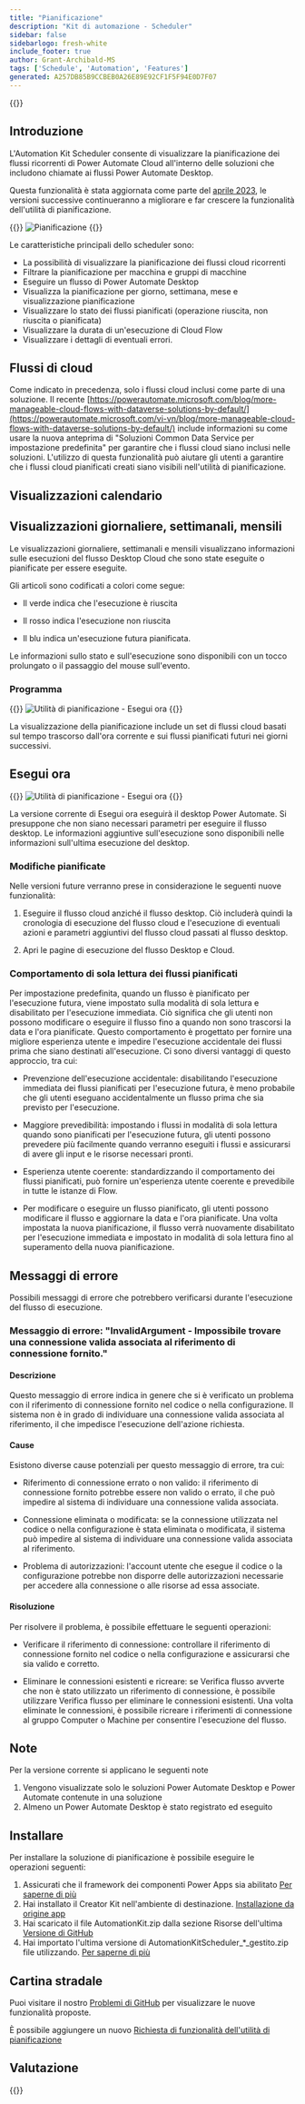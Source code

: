 ```yaml
---
title: "Pianificazione"
description: "Kit di automazione - Scheduler"
sidebar: false
sidebarlogo: fresh-white
include_footer: true
author: Grant-Archibald-MS
tags: ['Schedule', 'Automation', 'Features']
generated: A257DB85B9CCBEB0A26E89E92CF1F5F94E0D7F07
---
```


{{<toc>}}

## Introduzione

L'Automation Kit Scheduler consente di visualizzare la pianificazione dei flussi ricorrenti di Power Automate Cloud all'interno delle soluzioni che includono chiamate ai flussi Power Automate Desktop.

Questa funzionalità è stata aggiornata come parte del [aprile 2023](/it/releases/march-2023), le versioni successive continueranno a migliorare e far crescere la funzionalità dell'utilità di pianificazione.

{{<border>}}
![Pianificazione](/images/schedule.png)
{{</border>}}

Le caratteristiche principali dello scheduler sono:

- La possibilità di visualizzare la pianificazione dei flussi cloud ricorrenti
- Filtrare la pianificazione per macchina e gruppi di macchine
- Eseguire un flusso di Power Automate Desktop
- Visualizza la pianificazione per giorno, settimana, mese e visualizzazione pianificazione
- Visualizzare lo stato dei flussi pianificati (operazione riuscita, non riuscita o pianificata)
- Visualizzare la durata di un'esecuzione di Cloud Flow
- Visualizzare i dettagli di eventuali errori.

## Flussi di cloud

Come indicato in precedenza, solo i flussi cloud inclusi come parte di una soluzione. Il recente [https://powerautomate.microsoft.com/blog/more-manageable-cloud-flows-with-dataverse-solutions-by-default/](https://powerautomate.microsoft.com/vi-vn/blog/more-manageable-cloud-flows-with-dataverse-solutions-by-default/) include informazioni su come usare la nuova anteprima di "Soluzioni Common Data Service per impostazione predefinita" per garantire che i flussi cloud siano inclusi nelle soluzioni. L'utilizzo di questa funzionalità può aiutare gli utenti a garantire che i flussi cloud pianificati creati siano visibili nell'utilità di pianificazione.

## Visualizzazioni calendario

## Visualizzazioni giornaliere, settimanali, mensili

Le visualizzazioni giornaliere, settimanali e mensili visualizzano informazioni sulle esecuzioni del flusso Desktop Cloud che sono state eseguite o pianificate per essere eseguite.

Gli articoli sono codificati a colori come segue:

- Il verde indica che l'esecuzione è riuscita

- Il rosso indica l'esecuzione non riuscita

- Il blu indica un'esecuzione futura pianificata.

Le informazioni sullo stato e sull'esecuzione sono disponibili con un tocco prolungato o il passaggio del mouse sull'evento.

### Programma

{{<border>}}
![Utilità di pianificazione - Esegui ora](/images/scheduler-schedule-view.png)
{{</border>}}

La visualizzazione della pianificazione include un set di flussi cloud basati sul tempo trascorso dall'ora corrente e sui flussi pianificati futuri nei giorni successivi.

## Esegui ora

{{<border>}}
![Utilità di pianificazione - Esegui ora](/images/scheduler-run-now.png)
{{</border>}}

La versione corrente di Esegui ora eseguirà il desktop Power Automate. Si presuppone che non siano necessari parametri per eseguire il flusso desktop. Le informazioni aggiuntive sull'esecuzione sono disponibili nelle informazioni sull'ultima esecuzione del desktop.

### Modifiche pianificate

Nelle versioni future verranno prese in considerazione le seguenti nuove funzionalità:

1. Eseguire il flusso cloud anziché il flusso desktop. Ciò includerà quindi la cronologia di esecuzione del flusso cloud e l'esecuzione di eventuali azioni e parametri aggiuntivi del flusso cloud passati al flusso desktop.

2. Apri le pagine di esecuzione del flusso Desktop e Cloud.

### Comportamento di sola lettura dei flussi pianificati

Per impostazione predefinita, quando un flusso è pianificato per l'esecuzione futura, viene impostato sulla modalità di sola lettura e disabilitato per l'esecuzione immediata. Ciò significa che gli utenti non possono modificare o eseguire il flusso fino a quando non sono trascorsi la data e l'ora pianificate. Questo comportamento è progettato per fornire una migliore esperienza utente e impedire l'esecuzione accidentale dei flussi prima che siano destinati all'esecuzione.
Ci sono diversi vantaggi di questo approccio, tra cui:

- Prevenzione dell'esecuzione accidentale: disabilitando l'esecuzione immediata dei flussi pianificati per l'esecuzione futura, è meno probabile che gli utenti eseguano accidentalmente un flusso prima che sia previsto per l'esecuzione.

- Maggiore prevedibilità: impostando i flussi in modalità di sola lettura quando sono pianificati per l'esecuzione futura, gli utenti possono prevedere più facilmente quando verranno eseguiti i flussi e assicurarsi di avere gli input e le risorse necessari pronti.

- Esperienza utente coerente: standardizzando il comportamento dei flussi pianificati, può fornire un'esperienza utente coerente e prevedibile in tutte le istanze di Flow.

- Per modificare o eseguire un flusso pianificato, gli utenti possono modificare il flusso e aggiornare la data e l'ora pianificate. Una volta impostata la nuova pianificazione, il flusso verrà nuovamente disabilitato per l'esecuzione immediata e impostato in modalità di sola lettura fino al superamento della nuova pianificazione.

## Messaggi di errore

Possibili messaggi di errore che potrebbero verificarsi durante l'esecuzione del flusso di esecuzione.

### Messaggio di errore: "InvalidArgument - Impossibile trovare una connessione valida associata al riferimento di connessione fornito."

#### Descrizione

Questo messaggio di errore indica in genere che si è verificato un problema con il riferimento di connessione fornito nel codice o nella configurazione. Il sistema non è in grado di individuare una connessione valida associata al riferimento, il che impedisce l'esecuzione dell'azione richiesta.

#### Cause

Esistono diverse cause potenziali per questo messaggio di errore, tra cui:

- Riferimento di connessione errato o non valido: il riferimento di connessione fornito potrebbe essere non valido o errato, il che può impedire al sistema di individuare una connessione valida associata.

- Connessione eliminata o modificata: se la connessione utilizzata nel codice o nella configurazione è stata eliminata o modificata, il sistema può impedire al sistema di individuare una connessione valida associata al riferimento.

- Problema di autorizzazioni: l'account utente che esegue il codice o la configurazione potrebbe non disporre delle autorizzazioni necessarie per accedere alla connessione o alle risorse ad essa associate.

#### Risoluzione

Per risolvere il problema, è possibile effettuare le seguenti operazioni:

- Verificare il riferimento di connessione: controllare il riferimento di connessione fornito nel codice o nella configurazione e assicurarsi che sia valido e corretto.

- Eliminare le connessioni esistenti e ricreare: se Verifica flusso avverte che non è stato utilizzato un riferimento di connessione, è possibile utilizzare Verifica flusso per eliminare le connessioni esistenti. Una volta eliminate le connessioni, è possibile ricreare i riferimenti di connessione al gruppo Computer o Machine per consentire l'esecuzione del flusso.

## Note

Per la versione corrente si applicano le seguenti note

1. Vengono visualizzate solo le soluzioni Power Automate Desktop e Power Automate contenute in una soluzione
1. Almeno un Power Automate Desktop è stato registrato ed eseguito

## Installare

Per installare la soluzione di pianificazione è possibile eseguire le operazioni seguenti:

1. Assicurati che il framework dei componenti Power Apps sia abilitato <a href="https://learn.microsoft.com/power-apps/developer/component-framework/component-framework-for-canvas-apps#enable-the-power-apps-component-framework-feature" target="_blank">Per saperne di più</a>
1. Hai installato il Creator Kit nell'ambiente di destinazione. <a href="https://appsource.microsoft.com/product/dynamics-365/microsoftpowercatarch.creatorkit1" target="_blank">Installazione da origine app</a>
1. Hai scaricato il file AutomationKit.zip dalla sezione Risorse dell'ultima <a href="https://github.com/microsoft/powercat-automation-kit/releases" target="_blank">Versione di GitHub</a>
1. Hai importato l'ultima versione di AutomationKitScheduler_*_gestito.zip file utilizzando. <a href='https://learn.microsoft.com/power-apps/maker/data-platform/import-update-export-solutions' target="_blank">Per saperne di più</a>

## Cartina stradale

Puoi visitare il nostro <a href="https://github.com/microsoft/powercat-automation-kit/issues?q=is%3Aissue+is%3Aopen+label%3Ascheduler" target="_blank">Problemi di GitHub</a> per visualizzare le nuove funzionalità proposte.

È possibile aggiungere un nuovo <a href="https://github.com/microsoft/powercat-automation-kit/issues/new?assignees=&labels=automation-kit%2Cenhancement%2Cscheduler&template=2-automation-kit-feature.yml&title=%5BAutomation+Kit+-+Feature%5D%3A+FEATURE+TITLE" target="_blank">Richiesta di funzionalità dell'utilità di pianificazione</a>

## Valutazione

{{<questions name="/content/it/features/scheduler.json" completed="Grazie per aver fornito feedback" showNavigationButtons="false" locale="it">}}
